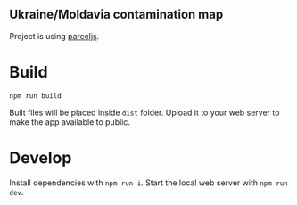 Ukraine/Moldavia contamination map
-------------------

Project is using [parceljs](https://parceljs.org).

Build
===================
`npm run build`

Built files will be placed inside `dist` folder. Upload it to your web server to make the app available to public.

Develop
=======
Install dependencies with `npm run i`.
Start the local web server with `npm run dev`.
